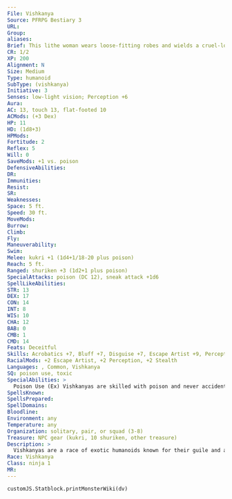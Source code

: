 ```yaml
---
File: Vishkanya
Source: PFRPG Bestiary 3
URL: 
Group: 
aliases: 
Brief: This lithe woman wears loose-fitting robes and wields a cruel-looking blade. Her eyes are pure white orbs.
CR: 1/2
XP: 200
Alignment: N
Size: Medium
Type: humanoid
SubType: (vishkanya)
Initiative: 3
Senses: low-light vision; Perception +6
Aura: 
AC: 13, touch 13, flat-footed 10
ACMods: (+3 Dex)
HP: 11
HD: (1d8+3)
HPMods: 
Fortitude: 2
Reflex: 5
Will: 0
SaveMods: +1 vs. poison
DefensiveAbilities: 
DR: 
Immunities: 
Resist: 
SR: 
Weaknesses: 
Space: 5 ft.
Speed: 30 ft.
MoveMods: 
Burrow: 
Climb: 
Fly: 
Maneuverability: 
Swim: 
Melee: kukri +1 (1d4+1/18-20 plus poison)
Reach: 5 ft.
Ranged: shuriken +3 (1d2+1 plus poison)
SpecialAttacks: poison (DC 12), sneak attack +1d6
SpellLikeAbilities: 
STR: 13
DEX: 17
CON: 14
INT: 8
WIS: 10
CHA: 12
BAB: 0
CMB: 1
CMD: 14
Feats: Deceitful
Skills: Acrobatics +7, Bluff +7, Disguise +7, Escape Artist +9, Perception +6, Sense Motive +4, Stealth +9
RacialMods: +2 Escape Artist, +2 Perception, +2 Stealth
Languages: , Common, Vishkanya
SQ: poison use, toxic
SpecialAbilities: >
  Poison Use (Ex) Vishkanyas are skilled with poison and never accidentally poison themselves when using or applying poison.  Toxic (Ex) A number of times per day equal to its Constitution modifier (minimum 1/day), a vishkanya can envenom a weapon that it wields with its toxic saliva or blood (using blood requires the vishkanya to be injured when it uses this ability). Applying venom in this way is a swift action.  Vishkanya Venom: Injury; save Fort DC 10 + 1/2 the vishkanya's Hit Dice + the vishkanya's Constitution modifier; frequency 1/round for 6 rounds; effect 1d2 Dex; cure 1 save.
SpellsKnown: 
SpellsPrepared: 
SpellDomains: 
Bloodline: 
Environment: any
Temperature: any
Organization: solitary, pair, or squad (3-8)
Treasure: NPC gear (kukri, 10 shuriken, other treasure)
Description: >
  Vishkanyas are a race of exotic humanoids known for their guile and affinity for poisons of all kinds. A vishkanya's flesh is made up of fine scales that from a distance of even a few feet look just like particularly smooth skin. These scales are usually a single dark color, although some of them have complex patterns like stripes or even spirals. A vishkanya's tongue is forked like a serpent's tongue, and its eyes lack visible pupils.  Although legends abound that the merest touch from a vishkanya can slay a mortal humanoid, these tales are patently false. A vishkanya's skin is no more poisonous than that of any human, but it is true that their blood, spit, and other bodily fluids can be dangerous. Vishkanyas are skilled in using their own spittle or even their blood to envenom their weapons, and those who fight them should be wary of exposure to the vishkanya's poison. A vishkanya is 6 feet tall and weighs 130 pounds.  VISHKANYA CHARACTERS  Vishkanyas are defined by their class levels- they do not possess racial Hit Dice. Vishkanyas have the following racial traits.  +2 Dexterity, +2 Charisma, -2 Wisdom: Vishkanyas are graceful and elegant, but often irrational.  Low-Light Vision: Vishkanyas can see twice as far as humans in conditions of dim light.  Keen Senses: Vishkanyas receive a +2 racial bonus on Perception checks.  Limber: Vishkanyas gain a +2 racial bonus on Escape Artist and Stealth checks.  Poison Resistance: A vishkanya has a racial bonus on saves against poison equal to its Hit Dice.  Poison Use: See above.  Toxic: See above.  Weapon Familiarity: Vishkanyas are always prof icient with blowguns, kukri, and shuriken.  Languages: Vishkanyas begin play speaking Common and Vishkanya. Vishkanyas with high Intelligence scores can choose any of the following bonus languages: Aklo, Draconic, Elven, Goblin, Sylvan, and Undercommon.
Race: Vishkanya
Class: ninja 1
MR: 
---
```

```dataviewjs
customJS.Statblock.printMonsterWiki(dv)
```
